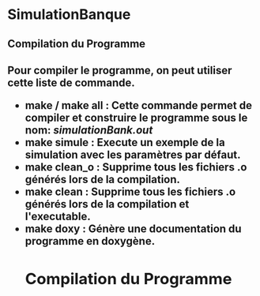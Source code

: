 # SimulationBanque

<h2> Compilation du Programme<h2>
<p>Pour compiler le programme, on peut utiliser cette liste de commande.</p>
<ul>
    <li><strong>make / make all :</strong> Cette commande permet de compiler et construire le programme sous le
        nom: <em>simulationBank.out</em>
    </li> 
    <li><strong>make simule :</strong> Execute un exemple de la simulation avec les paramètres par défaut.
    </li> 
    <li><strong>make clean_o :</strong> Supprime tous les fichiers .o générés lors de la compilation.</li>
    <li><strong>make clean :</strong> Supprime tous les fichiers .o générés lors de la compilation et l'executable.</li>
    <li><strong>make doxy :</strong> Génère une documentation du programme en doxygène.</li>
</u>
<h2> Compilation du Programme<h2>
